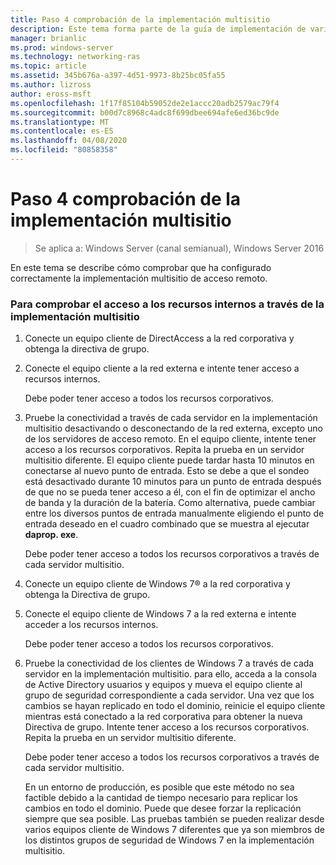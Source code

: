 ```yaml
---
title: Paso 4 comprobación de la implementación multisitio
description: Este tema forma parte de la guía de implementación de varios servidores de acceso remoto en una implementación multisitio en Windows Server 2016.
manager: brianlic
ms.prod: windows-server
ms.technology: networking-ras
ms.topic: article
ms.assetid: 345b676a-a397-4d51-9973-8b25bc05fa55
ms.author: lizross
author: eross-msft
ms.openlocfilehash: 1f17f85104b59052de2e1accc20adb2579ac79f4
ms.sourcegitcommit: b00d7c8968c4adc8f699dbee694afe6ed36bc9de
ms.translationtype: MT
ms.contentlocale: es-ES
ms.lasthandoff: 04/08/2020
ms.locfileid: "80858358"
---
```

# <a name="step-4-verify-the-multisite-deployment"></a>Paso 4 comprobación de la implementación multisitio

>Se aplica a: Windows Server (canal semianual), Windows Server 2016

En este tema se describe cómo comprobar que ha configurado correctamente la implementación multisitio de acceso remoto.  
  
### <a name="to-verify-access-to-internal-resources-through-the-multisite-deployment"></a>Para comprobar el acceso a los recursos internos a través de la implementación multisitio  
  
1.  Conecte un equipo cliente de DirectAccess a la red corporativa y obtenga la directiva de grupo.  
  
2.  Conecte el equipo cliente a la red externa e intente tener acceso a recursos internos.  
  
    Debe poder tener acceso a todos los recursos corporativos.  
  
3.  Pruebe la conectividad a través de cada servidor en la implementación multisitio desactivando o desconectando de la red externa, excepto uno de los servidores de acceso remoto. En el equipo cliente, intente tener acceso a los recursos corporativos. Repita la prueba en un servidor multisitio diferente. El equipo cliente puede tardar hasta 10 minutos en conectarse al nuevo punto de entrada. Esto se debe a que el sondeo está desactivado durante 10 minutos para un punto de entrada después de que no se pueda tener acceso a él, con el fin de optimizar el ancho de banda y la duración de la batería. Como alternativa, puede cambiar entre los diversos puntos de entrada manualmente eligiendo el punto de entrada deseado en el cuadro combinado que se muestra al ejecutar **daprop. exe**.  
  
    Debe poder tener acceso a todos los recursos corporativos a través de cada servidor multisitio.  
  
4.  Conecte un equipo cliente de Windows 7&reg; a la red corporativa y obtenga la Directiva de grupo.  
  
5.  Conecte el equipo cliente de Windows 7 a la red externa e intente acceder a los recursos internos.  
  
    Debe poder tener acceso a todos los recursos corporativos.  
  
6.  Pruebe la conectividad de los clientes de Windows 7 a través de cada servidor en la implementación multisitio. para ello, acceda a la consola de Active Directory usuarios y equipos y mueva el equipo cliente al grupo de seguridad correspondiente a cada servidor. Una vez que los cambios se hayan replicado en todo el dominio, reinicie el equipo cliente mientras está conectado a la red corporativa para obtener la nueva Directiva de grupo. Intente tener acceso a los recursos corporativos. Repita la prueba en un servidor multisitio diferente.  
  
    Debe poder tener acceso a todos los recursos corporativos a través de cada servidor multisitio.  
  
    En un entorno de producción, es posible que este método no sea factible debido a la cantidad de tiempo necesario para replicar los cambios en todo el dominio. Puede que desee forzar la replicación siempre que sea posible. Las pruebas también se pueden realizar desde varios equipos cliente de Windows 7 diferentes que ya son miembros de los distintos grupos de seguridad de Windows 7 en la implementación multisitio.  
  


